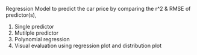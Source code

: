 Regression Model to predict the car price by comparing the r^2 & RMSE of predictor(s),
1. Single predictor
2. Mutilple predictor
3. Polynomial regression
4. Visual evaluation using regression plot and distribution plot
